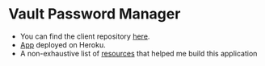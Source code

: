 # Vault Password Manager

-   You can find the client repository [here](https://github.com/RamNewton/VAULT-password-manager-client).
-   [App](https://vault-password-manager.herokuapp.com/) deployed on Heroku.
-   A non-exhaustive list of [resources](https://www.notion.so/Password-Manager-Useful-Links-1dbd27408b2842ba9a0bcd481e11668c) that helped me build this application
